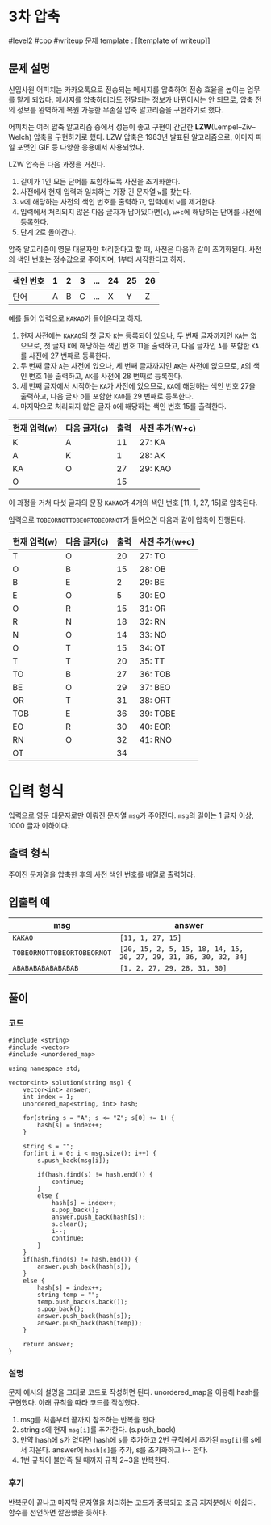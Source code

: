 # 3차 압축

#level2 #cpp #writeup
[문제](https://school.programmers.co.kr/learn/courses/30/lessons/17684)
template : [[template of writeup]]

## 문제 설명

신입사원 어피치는 카카오톡으로 전송되는 메시지를 압축하여 전송 효율을 높이는 업무를 맡게 되었다. 메시지를 압축하더라도 전달되는 정보가 바뀌어서는 안 되므로, 압축 전의 정보를 완벽하게 복원 가능한 무손실 압축 알고리즘을 구현하기로 했다.

어피치는 여러 압축 알고리즘 중에서 성능이 좋고 구현이 간단한 **LZW**(Lempel–Ziv–Welch) 압축을 구현하기로 했다. LZW 압축은 1983년 발표된 알고리즘으로, 이미지 파일 포맷인 GIF 등 다양한 응용에서 사용되었다.

LZW 압축은 다음 과정을 거친다.

1. 길이가 1인 모든 단어를 포함하도록 사전을 초기화한다.
2. 사전에서 현재 입력과 일치하는 가장 긴 문자열 `w`를 찾는다.
3. `w`에 해당하는 사전의 색인 번호를 출력하고, 입력에서 `w`를 제거한다.
4. 입력에서 처리되지 않은 다음 글자가 남아있다면(`c`), `w+c`에 해당하는 단어를 사전에 등록한다.
5. 단계 2로 돌아간다.

압축 알고리즘이 영문 대문자만 처리한다고 할 때, 사전은 다음과 같이 초기화된다. 사전의 색인 번호는 정수값으로 주어지며, 1부터 시작한다고 하자.

| 색인 번호 | 1   | 2   | 3   | ... | 24  | 25  | 26  |
| --------- | --- | --- | --- | --- | --- | --- | --- |
| 단어      | A   | B   | C   | ... | X   | Y   | Z   |

예를 들어 입력으로 `KAKAO`가 들어온다고 하자.

1. 현재 사전에는 `KAKAO`의 첫 글자 `K`는 등록되어 있으나, 두 번째 글자까지인 `KA`는 없으므로, 첫 글자 `K`에 해당하는 색인 번호 11을 출력하고, 다음 글자인 `A`를 포함한 `KA`를 사전에 27 번째로 등록한다.
2. 두 번째 글자 `A`는 사전에 있으나, 세 번째 글자까지인 `AK`는 사전에 없으므로, `A`의 색인 번호 1을 출력하고, `AK`를 사전에 28 번째로 등록한다.
3. 세 번째 글자에서 시작하는 `KA`가 사전에 있으므로, `KA`에 해당하는 색인 번호 27을 출력하고, 다음 글자 `O`를 포함한 `KAO`를 29 번째로 등록한다.
4. 마지막으로 처리되지 않은 글자 `O`에 해당하는 색인 번호 15를 출력한다.

| 현재 입력(w) | 다음 글자(c) | 출력 | 사전 추가(W+c) |
| ------------ | ------------ | ---- | -------------- |
| K            | A            | 11   | 27: KA         |
| A            | K            | 1    | 28: AK         |
| KA           | O            | 27   | 29: KAO        |
| O            |              | 15   |                |

이 과정을 거쳐 다섯 글자의 문장 `KAKAO`가 4개의 색인 번호 [11, 1, 27, 15]로 압축된다.

입력으로 `TOBEORNOTTOBEORTOBEORNOT`가 들어오면 다음과 같이 압축이 진행된다.

| 현재 입력(w) | 다음 글자(c) | 출력 | 사전 추가(w+c) |
| ------------ | ------------ | ---- | -------------- |
| T            | O            | 20   | 27: TO         |
| O            | B            | 15   | 28: OB         |
| B            | E            | 2    | 29: BE         |
| E            | O            | 5    | 30: EO         |
| O            | R            | 15   | 31: OR         |
| R            | N            | 18   | 32: RN         |
| N            | O            | 14   | 33: NO         |
| O            | T            | 15   | 34: OT         |
| T            | T            | 20   | 35: TT         |
| TO           | B            | 27   | 36: TOB        |
| BE           | O            | 29   | 37: BEO        |
| OR           | T            | 31   | 38: ORT        |
| TOB          | E            | 36   | 39: TOBE       |
| EO           | R            | 30   | 40: EOR        |
| RN           | O            | 32   | 41: RNO        |
| OT           |              | 34   |                |

# 입력 형식

입력으로 영문 대문자로만 이뤄진 문자열 `msg`가 주어진다. `msg`의 길이는 1 글자 이상, 1000 글자 이하이다.

## 출력 형식

주어진 문자열을 압축한 후의 사전 색인 번호를 배열로 출력하라.

## 입출력 예

| msg                        | answer                                                           |
| -------------------------- | ---------------------------------------------------------------- |
| `KAKAO`                    | `[11, 1, 27, 15]`                                                |
| `TOBEORNOTTOBEORTOBEORNOT` | `[20, 15, 2, 5, 15, 18, 14, 15, 20, 27, 29, 31, 36, 30, 32, 34]` |
| `ABABABABABABABAB`         | `[1, 2, 27, 29, 28, 31, 30]`                                     |

## 풀이

### 코드

```
#include <string>
#include <vector>
#include <unordered_map>

using namespace std;

vector<int> solution(string msg) {
    vector<int> answer;
    int index = 1;
    unordered_map<string, int> hash;
    
    for(string s = "A"; s <= "Z"; s[0] += 1) {
        hash[s] = index++;
    }
    
    string s = "";
    for(int i = 0; i < msg.size(); i++) {
        s.push_back(msg[i]);
        
        if(hash.find(s) != hash.end()) {
            continue;
        }
        else {
            hash[s] = index++;
            s.pop_back();
            answer.push_back(hash[s]);
            s.clear();
            i--;
            continue;
        }
    }
    if(hash.find(s) != hash.end()) {
        answer.push_back(hash[s]);
    }
    else {
        hash[s] = index++;
        string temp = "";
        temp.push_back(s.back());
        s.pop_back();
        answer.push_back(hash[s]);
        answer.push_back(hash[temp]);
    }
    
    return answer;
}
```

### 설명

문제 예시의 설명을 그대로 코드로 작성하면 된다. unordered_map을 이용해 hash를 구현했다. 아래 규칙을 따라 코드를 작성했다.

1. msg를 처음부터 끝까지 참조하는 반복을 한다.
2. string s에 현재 `msg[i]`를 추가한다. (s.push_back)
3. 만약 hash에 s가 없다면 hash에 s를 추가하고 2번 규칙에서 추가된 `msg[i]`를 s에서 지운다. answer에 `hash[s]`를 추가, s를 초기화하고 i-- 한다.
4. 1번 규칙이 불만족 될 때까지 규칙 2~3을 반복한다.

### 후기

반복문이 끝나고 마지막 문자열을 처리하는 코드가 중복되고 조금 지저분해서 아쉽다. 함수를 선언하면 깔끔했을 듯하다.
